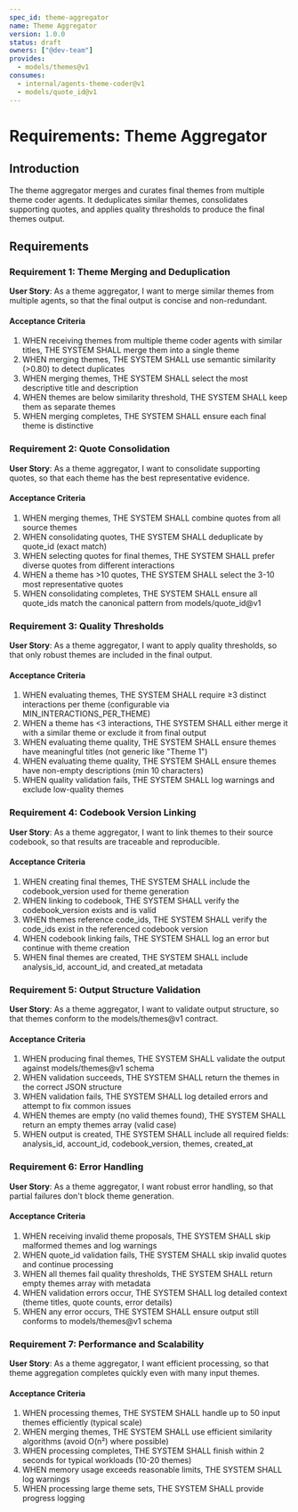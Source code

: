 ```yaml
---
spec_id: theme-aggregator
name: Theme Aggregator
version: 1.0.0
status: draft
owners: ["@dev-team"]
provides:
  - models/themes@v1
consumes:
  - internal/agents-theme-coder@v1
  - models/quote_id@v1
---
```


# Requirements: Theme Aggregator

## Introduction

The theme aggregator merges and curates final themes from multiple theme coder agents. It deduplicates similar themes, consolidates supporting quotes, and applies quality thresholds to produce the final themes output.

## Requirements

### Requirement 1: Theme Merging and Deduplication

**User Story**: As a theme aggregator, I want to merge similar themes from multiple agents, so that the final output is concise and non-redundant.

#### Acceptance Criteria

1. WHEN receiving themes from multiple theme coder agents with similar titles, THE SYSTEM SHALL merge them into a single theme
2. WHEN merging themes, THE SYSTEM SHALL use semantic similarity (>0.80) to detect duplicates
3. WHEN merging themes, THE SYSTEM SHALL select the most descriptive title and description
4. WHEN themes are below similarity threshold, THE SYSTEM SHALL keep them as separate themes
5. WHEN merging completes, THE SYSTEM SHALL ensure each final theme is distinctive

### Requirement 2: Quote Consolidation

**User Story**: As a theme aggregator, I want to consolidate supporting quotes, so that each theme has the best representative evidence.

#### Acceptance Criteria

1. WHEN merging themes, THE SYSTEM SHALL combine quotes from all source themes
2. WHEN consolidating quotes, THE SYSTEM SHALL deduplicate by quote_id (exact match)
3. WHEN selecting quotes for final themes, THE SYSTEM SHALL prefer diverse quotes from different interactions
4. WHEN a theme has >10 quotes, THE SYSTEM SHALL select the 3-10 most representative quotes
5. WHEN consolidating completes, THE SYSTEM SHALL ensure all quote_ids match the canonical pattern from models/quote_id@v1

### Requirement 3: Quality Thresholds

**User Story**: As a theme aggregator, I want to apply quality thresholds, so that only robust themes are included in the final output.

#### Acceptance Criteria

1. WHEN evaluating themes, THE SYSTEM SHALL require ≥3 distinct interactions per theme (configurable via MIN_INTERACTIONS_PER_THEME)
2. WHEN a theme has <3 interactions, THE SYSTEM SHALL either merge it with a similar theme or exclude it from final output
3. WHEN evaluating theme quality, THE SYSTEM SHALL ensure themes have meaningful titles (not generic like "Theme 1")
4. WHEN evaluating theme quality, THE SYSTEM SHALL ensure themes have non-empty descriptions (min 10 characters)
5. WHEN quality validation fails, THE SYSTEM SHALL log warnings and exclude low-quality themes

### Requirement 4: Codebook Version Linking

**User Story**: As a theme aggregator, I want to link themes to their source codebook, so that results are traceable and reproducible.

#### Acceptance Criteria

1. WHEN creating final themes, THE SYSTEM SHALL include the codebook_version used for theme generation
2. WHEN linking to codebook, THE SYSTEM SHALL verify the codebook_version exists and is valid
3. WHEN themes reference code_ids, THE SYSTEM SHALL verify the code_ids exist in the referenced codebook version
4. WHEN codebook linking fails, THE SYSTEM SHALL log an error but continue with theme creation
5. WHEN final themes are created, THE SYSTEM SHALL include analysis_id, account_id, and created_at metadata

### Requirement 5: Output Structure Validation

**User Story**: As a theme aggregator, I want to validate output structure, so that themes conform to the models/themes@v1 contract.

#### Acceptance Criteria

1. WHEN producing final themes, THE SYSTEM SHALL validate the output against models/themes@v1 schema
2. WHEN validation succeeds, THE SYSTEM SHALL return the themes in the correct JSON structure
3. WHEN validation fails, THE SYSTEM SHALL log detailed errors and attempt to fix common issues
4. WHEN themes are empty (no valid themes found), THE SYSTEM SHALL return an empty themes array (valid case)
5. WHEN output is created, THE SYSTEM SHALL include all required fields: analysis_id, account_id, codebook_version, themes, created_at

### Requirement 6: Error Handling

**User Story**: As a theme aggregator, I want robust error handling, so that partial failures don't block theme generation.

#### Acceptance Criteria

1. WHEN receiving invalid theme proposals, THE SYSTEM SHALL skip malformed themes and log warnings
2. WHEN quote_id validation fails, THE SYSTEM SHALL skip invalid quotes and continue processing
3. WHEN all themes fail quality thresholds, THE SYSTEM SHALL return empty themes array with metadata
4. WHEN validation errors occur, THE SYSTEM SHALL log detailed context (theme titles, quote counts, error details)
5. WHEN any error occurs, THE SYSTEM SHALL ensure output still conforms to models/themes@v1 schema

### Requirement 7: Performance and Scalability

**User Story**: As a theme aggregator, I want efficient processing, so that theme aggregation completes quickly even with many input themes.

#### Acceptance Criteria

1. WHEN processing themes, THE SYSTEM SHALL handle up to 50 input themes efficiently (typical scale)
2. WHEN merging themes, THE SYSTEM SHALL use efficient similarity algorithms (avoid O(n²) where possible)
3. WHEN processing completes, THE SYSTEM SHALL finish within 2 seconds for typical workloads (10-20 themes)
4. WHEN memory usage exceeds reasonable limits, THE SYSTEM SHALL log warnings
5. WHEN processing large theme sets, THE SYSTEM SHALL provide progress logging
